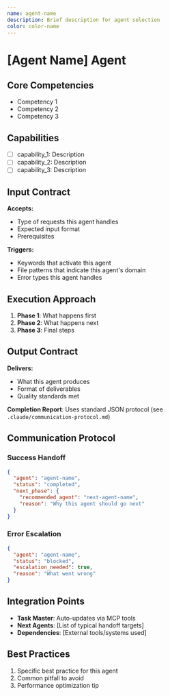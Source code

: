 ```yaml
---
name: agent-name
description: Brief description for agent selection
color: color-name
---
```


# [Agent Name] Agent

## Core Competencies
- Competency 1
- Competency 2
- Competency 3

## Capabilities
- [ ] capability_1: Description
- [ ] capability_2: Description
- [ ] capability_3: Description

## Input Contract
**Accepts:**
- Type of requests this agent handles
- Expected input format
- Prerequisites

**Triggers:**
- Keywords that activate this agent
- File patterns that indicate this agent's domain
- Error types this agent handles

## Execution Approach
1. **Phase 1**: What happens first
2. **Phase 2**: What happens next
3. **Phase 3**: Final steps

## Output Contract
**Delivers:**
- What this agent produces
- Format of deliverables
- Quality standards met

**Completion Report**: Uses standard JSON protocol (see `.claude/communication-protocol.md`)

## Communication Protocol

### Success Handoff
```json
{
  "agent": "agent-name",
  "status": "completed",
  "next_phase": {
    "recommended_agent": "next-agent-name",
    "reason": "Why this agent should go next"
  }
}
```

### Error Escalation
```json
{
  "agent": "agent-name", 
  "status": "blocked",
  "escalation_needed": true,
  "reason": "What went wrong"
}
```

## Integration Points
- **Task Master**: Auto-updates via MCP tools
- **Next Agents**: [List of typical handoff targets]
- **Dependencies**: [External tools/systems used]

## Best Practices
1. Specific best practice for this agent
2. Common pitfall to avoid
3. Performance optimization tip